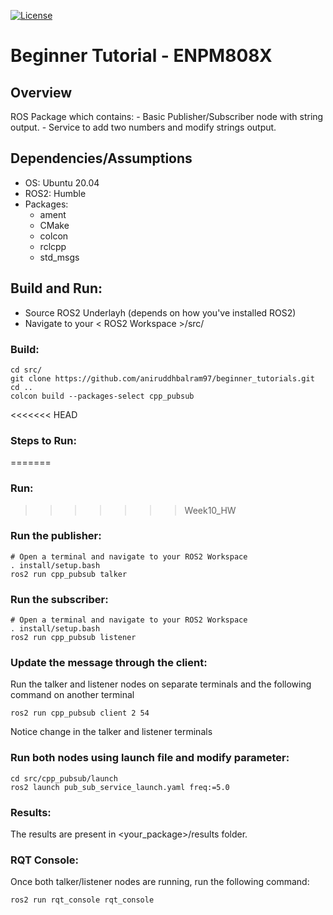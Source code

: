 [![License](https://img.shields.io/badge/License-Apache%202.0-blue.svg)](https://opensource.org/licenses/Apache-2.0)

# Beginner Tutorial - ENPM808X

## Overview
ROS Package which contains: 
    - Basic Publisher/Subscriber node with string output.
    - Service to add two numbers and modify strings output.

## Dependencies/Assumptions

- OS: Ubuntu 20.04
- ROS2: Humble
- Packages:
    - ament
    - CMake
    - colcon
    - rclcpp
    - std_msgs

## Build and Run:
- Source ROS2 Underlayh (depends on how you've installed ROS2)
- Navigate to your < ROS2 Workspace >/src/

### Build:
```
cd src/
git clone https://github.com/aniruddhbalram97/beginner_tutorials.git
cd ..
colcon build --packages-select cpp_pubsub
```

<<<<<<< HEAD
### Steps to Run:
=======
### Run:
>>>>>>> Week10_HW

### Run the publisher:

```
# Open a terminal and navigate to your ROS2 Workspace
. install/setup.bash
ros2 run cpp_pubsub talker
```

### Run the subscriber:

```
# Open a terminal and navigate to your ROS2 Workspace
. install/setup.bash
ros2 run cpp_pubsub listener
```

### Update the message through the client:

Run the talker and listener nodes on separate terminals and the following command on another terminal
```
ros2 run cpp_pubsub client 2 54
```
Notice change in the talker and listener terminals

### Run both nodes using launch file and modify parameter:
```
cd src/cpp_pubsub/launch
ros2 launch pub_sub_service_launch.yaml freq:=5.0
```
### Results:
The results are present in <your_package>/results folder.

### RQT Console:
Once both talker/listener nodes are running, run the following command:
```
ros2 run rqt_console rqt_console
```
